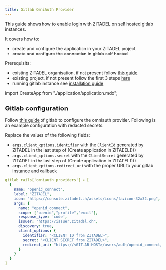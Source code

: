 ```yaml
---
title: Gitlab OmniAuth Provider
---
```


This guide shows how to enable login with ZITADEL on self hosted gitlab instances.

It covers how to:

- create and configure the application in your ZITADEL project
- create and configure the connection in gitlab self hosted

Prerequisits:

- existing ZITADEL organisation, if not present follow [this guide](../../guides/basics/get-started#trying-out-zitadel-on-zitadelch)
- existing project, if not present follow the first 3 steps [here](../../guides/basics/projects#exercise---create-a-simple-project)
- running gitlab instance see [installation guide](https://docs.gitlab.com/ee/install/)

import CreateApp from "./application/application.mdx";

<CreateApp appType="web" authType="code" appName="Gitlab" redirectURI="<your_gitlab_url>/users/auth/openid_connect/callback"/>

## Gitlab configuration

Follow [this guide](https://docs.gitlab.com/ee/administration/auth/oidc.html) of gitlab to configure the omniauth provider. Following is an example configuration with redacted secrets.

Replace the values of the following fields:

- `args.client_options.identifier` with the `ClientId` generated by ZITADEL in the last step of [Create application in ZITADEL])()
- `args.client_options.secret` with the `ClientSecret` generated by ZITADEL in the last step of [Create application in ZITADEL])()
- `args.client_options.redirect_uri` with the proper URL to your gitlab instance and callback

```yaml
gitlab_rails['omniauth_providers'] = [
  {
    name: "openid_connect",
    label: "ZITADEL",
    icon: "https://console.zitadel.ch/assets/icons/favicon-32x32.png",
    args: {
      name: "openid_connect",
      scope: ["openid","profile","email"],
      response_type: "code",
      issuer: "https://issuer.zitadel.ch",
      discovery: true,
      client_options: {
        identifier: "<CLIENT ID from ZITADEL>",
        secret: "<CLIENT SECRET from ZITADEL>",
        redirect_uri: "https://<GITLAB HOST>/users/auth/openid_connect/callback"
      }
    }
  }
]
```
